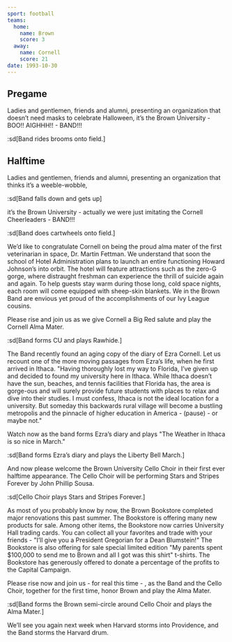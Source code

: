 ```yaml
---
sport: football
teams:
  home:
    name: Brown
    score: 3
  away:
    name: Cornell
    score: 21
date: 1993-10-30
---
```


## Pregame

Ladies and gentlemen, friends and alumni, presenting an organization that doesn’t need masks to celebrate Halloween, it’s the Brown University - BOO!! AIGHHH!! - BAND!!!

:sd[Band rides brooms onto field.]

## Halftime

Ladies and gentlemen, friends and alumni, presenting an organization that thinks it’s a weeble-wobble,

:sd[Band falls down and gets up]

it’s the Brown University - actually we were just imitating the Cornell Cheerleaders - BAND!!!

:sd[Band does cartwheels onto field.]

We’d like to congratulate Cornell on being the proud alma mater of the first veterinarian in space, Dr. Martin Fettman. We understand that soon the school of Hotel Administration plans to launch an entire functioning Howard Johnson’s into orbit. The hotel will feature attractions such as the zero-G gorge, where distraught freshman can experience the thrill of suicide again and again. To help guests stay warm during those long, cold space nights, each room will come equipped with sheep-skin blankets. We in the Brown Band are envious yet proud of the accomplishments of our Ivy League cousins.

Please rise and join us as we give Cornell a Big Red salute and play the Cornell Alma Mater.

:sd[Band forms CU and plays Rawhide.]

The Band recently found an aging copy of the diary of Ezra Cornell. Let us recount one of the more moving passages from Ezra’s life, when he first arrived in Ithaca. "Having thoroughly lost my way to Florida, I’ve given up and decided to found my university here in Ithaca. While Ithaca doesn’t have the sun, beaches, and tennis facilities that Florida has, the area is gorge-ous and will surely provide future students with places to relax and dive into their studies. I must confess, Ithaca is not the ideal location for a university. But someday this backwards rural village will become a bustling metropolis and the pinnacle of higher education in America - (pause) - or maybe not."

Watch now as the band forms Ezra’s diary and plays "The Weather in Ithaca is so nice in March."

:sd[Band forms Ezra’s diary and plays the Liberty Bell March.]

And now please welcome the Brown University Cello Choir in their first ever halftime appearance. The Cello Choir will be performing Stars and Stripes Forever by John Phillip Sousa.

:sd[Cello Choir plays Stars and Stripes Forever.]

As most of you probably know by now, the Brown Bookstore completed major renovations this past summer. The Bookstore is offering many new products for sale. Among other items, the Bookstore now carries University Hall trading cards. You can collect all your favorites and trade with your friends - "I’ll give you a President Gregorian for a Dean Blumstein!" The Bookstore is also offering for sale special limited edition "My parents spent $100,000 to send me to Brown and all I got was this shirt" t-shirts. The Bookstore has generously offered to donate a percentage of the profits to the Capital Campaign.

Please rise now and join us - for real this time - , as the Band and the Cello Choir, together for the first time, honor Brown and play the Alma Mater.

:sd[Band forms the Brown semi-circle around Cello Choir and plays the Alma Mater.]

We’ll see you again next week when Harvard storms into Providence, and the Band storms the Harvard drum.
